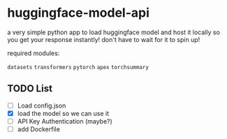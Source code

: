 # huggingface-model-api
a very simple python app to load huggingface model and host it locally so you get your response instantly! don't have to wait for it to spin up!

required modules:

`datasets` `transformers` `pytorch` `apex` `torchsummary`

## TODO List
- [ ] Load config.json
- [x] load the model so we can use it
- [ ] API Key Authentication (maybe?)
- [ ] add Dockerfile
